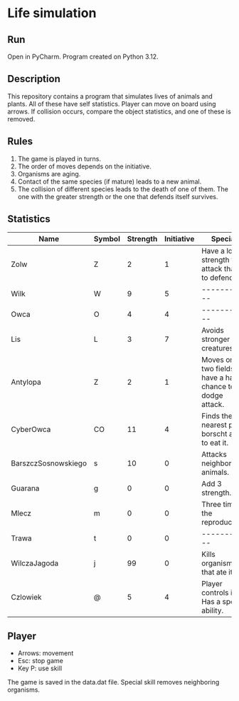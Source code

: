 # Life simulation

## Run

Open in PyCharm. Program created on Python 3.12.

## Description

This repository contains a program that simulates lives of animals and plants. All of these have self statistics.
Player can move on board using arrows. If collision occurs, compare the object statistics, and one of these is removed.

## Rules

1. The game is played in turns.
2. The order of moves depends on the initiative.
3. Organisms are aging.
4. Contact of the same species (if mature) leads to a new animal.
5. The collision of different species leads to the death of one of them. The one with the greater strength or the one that defends itself survives.

## Statistics

| Name                | Symbol | Strength | Initiative | Special                                                  |
|---------------------|--------|----------|------------|----------------------------------------------------------|
| Zolw                | Z      | 2        | 1          | Have a lower strength to attack than to defend.          |
| Wilk                | W      | 9        | 5          | -----------                                              |
| Owca                | O      | 4        | 4          | -----------                                              |
| Lis                 | L      | 3        | 7          | Avoids stronger creatures.                               |
| Antylopa            | Z      | 2        | 1          | Moves on two fields, have a half chance to dodge attack. |
| CyberOwca           | CO     | 11       | 4          | Finds the nearest pine borscht and to eat it.            |
| BarszczSosnowskiego | s      | 10       | 0          | Attacks neighboring animals.                             |
| Guarana             | g      | 0        | 0          | Add 3 strength.                                          |
| Mlecz               | m      | 0        | 0          | Three times the reproduction.                            |
| Trawa               | t      | 0        | 0          | -----------                                              |
| WilczaJagoda        | j      | 99       | 0          | Kills organism that ate it.                              |
| Czlowiek            | @      | 5        | 4          | Player controls it. Has a special ability.               |

## Player

- Arrows: movement
- Esc: stop game
- Key P: use skill

The game is saved in the data.dat file. 
Special skill removes neighboring organisms.
